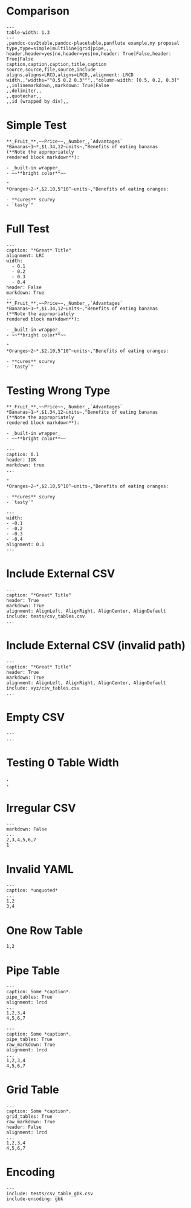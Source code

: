 # Comparison

``` {.table}
---
table-width: 1.3
---
,pandoc-csv2table,pandoc-placetable,panflute example,my proposal
type,type=simple|multiline|grid|pipe,,,
header,header=yes|no,header=yes|no,header: True|False,header: True|False
caption,caption,caption,title,caption
source,source,file,source,include
aligns,aligns=LRCD,aligns=LRCD,,alignment: LRCD
width,,"widths=""0.5 0.2 0.3""",,"column-width: [0.5, 0.2, 0.3]"
,,inlinemarkdown,,markdown: True|False
,,delimiter,,
,,quotechar,,
,,id (wrapped by div),,
```

# Simple Test

``` {.table}
**_Fruit_**,~~Price~~,_Number_,`Advantages`
*Bananas~1~*,$1.34,12~units~,"Benefits of eating bananas
(**Note the appropriately
rendered block markdown**):

- _built-in wrapper_
- ~~**bright color**~~

"
*Oranges~2~*,$2.10,5^10^~units~,"Benefits of eating oranges:

- **cures** scurvy
- `tasty`"
```

# Full Test

``` {.table}
---
caption: "*Great* Title"
alignment: LRC
width:
  - 0.1
  - 0.2
  - 0.3
  - 0.4
header: False
markdown: True
...
**_Fruit_**,~~Price~~,_Number_,`Advantages`
*Bananas~1~*,$1.34,12~units~,"Benefits of eating bananas
(**Note the appropriately
rendered block markdown**):

- _built-in wrapper_
- ~~**bright color**~~

"
*Oranges~2~*,$2.10,5^10^~units~,"Benefits of eating oranges:

- **cures** scurvy
- `tasty`"
```

# Testing Wrong Type

``` {.table}
**_Fruit_**,~~Price~~,_Number_,`Advantages`
*Bananas~1~*,$1.34,12~units~,"Benefits of eating bananas
(**Note the appropriately
rendered block markdown**):

- _built-in wrapper_
- ~~**bright color**~~

---
caption: 0.1
header: IDK
markdown: true
...

"
*Oranges~2~*,$2.10,5^10^~units~,"Benefits of eating oranges:

- **cures** scurvy
- `tasty`"

---
width:
- -0.1
- -0.2
- -0.3
- -0.4
alignment: 0.1
---
```



# Include External CSV

``` {.table}
---
caption: "*Great* Title"
header: True
markdown: True
alignment: AlignLeft, AlignRight, AlignCenter, AlignDefault
include: tests/csv_tables.csv
...
```

# Include External CSV (invalid path)

``` {.table}
---
caption: "*Great* Title"
header: True
markdown: True
alignment: AlignLeft, AlignRight, AlignCenter, AlignDefault
include: xyz/csv_tables.csv
...
```

# Empty CSV

``` {.table}
---
...
```

# Testing 0 Table Width

``` {.table}
,
,
```

# Irregular CSV

``` {.table}
---
markdown: False
...
2,3,4,5,6,7
1
```

# Invalid YAML
``` {.table}
---
caption: *unquoted*
...
1,2
3,4
```

# One Row Table

``` {.table}
1,2
```

# Pipe Table

``` {.table}
---
caption: Some *caption*.
pipe_tables: True
alignment: lrcd
...
1,2,3,4
4,5,6,7
```

``` {.table}
---
caption: Some *caption*.
pipe_tables: True
raw_markdown: True
alignment: lrcd
...
1,2,3,4
4,5,6,7
```

# Grid Table

``` {.table}
---
caption: Some *caption*.
grid_tables: True
raw_markdown: True
header: False
alignment: lrcd
...
1,2,3,4
4,5,6,7
```

# Encoding

``` {.table}
---
include: tests/csv_table_gbk.csv
include-encoding: gbk
```
